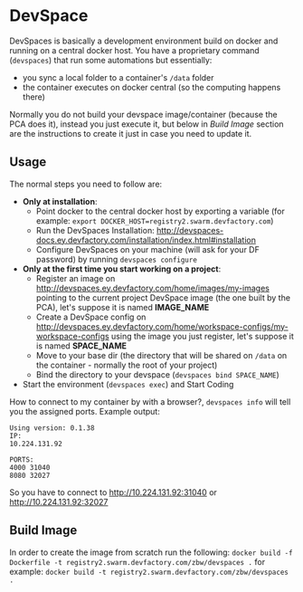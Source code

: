 # DevSpace

DevSpaces is basically a development environment build on docker and running on a central docker host.
You have a proprietary command (`devspaces`) that run some automations but essentially:
* you sync a local folder to a container's `/data` folder
* the container executes on docker central (so the computing happens there)

Normally you do not build your devspace image/container (because the PCA does it), instead you just execute it,
but below in *Build Image* section are the instructions to create it just in case you need to update it.

## Usage

The normal steps you need to follow are:
* **Only at installation**:
    * Point docker to the central docker host by exporting a variable (for example: 
    `export DOCKER_HOST=registry2.swarm.devfactory.com`)
    * Run the DevSpaces Installation: http://devspaces-docs.ey.devfactory.com/installation/index.html#installation
    * Configure DevSpaces on your machine (will ask for your DF password) by running `devspaces configure`
* **Only at the first time you start working on a project**:
    * Register an image on http://devspaces.ey.devfactory.com/home/images/my-images pointing to the current project 
    DevSpace image  (the one built by the PCA), let's suppose it is named **IMAGE_NAME**
    * Create a DevSpace config on http://devspaces.ey.devfactory.com/home/workspace-configs/my-workspace-configs 
    using the image you just register, let's suppose it is named **SPACE_NAME**
    * Move to your base dir (the directory that will be shared on `/data` on the container - normally the root of 
    your project)
    * Bind the directory to your devspace (`devspaces bind SPACE_NAME`)
* Start the environment (`devspaces exec`) and Start Coding

How to connect to my container by with a browser?, `devspaces info` will tell you the assigned ports.
Example output:
```
Using version: 0.1.38
IP:
10.224.131.92

PORTS:
4000 31040
8080 32027
```
So you have to connect to http://10.224.131.92:31040 or http://10.224.131.92:32027

## Build Image

In order to create the image from scratch run the following:
`docker build -f Dockerfile -t registry2.swarm.devfactory.com/zbw/devspaces .`
for example: `docker build -t registry2.swarm.devfactory.com/zbw/devspaces .`
